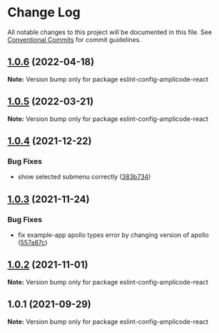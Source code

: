 # Change Log

All notable changes to this project will be documented in this file.
See [Conventional Commits](https://conventionalcommits.org) for commit guidelines.

## [1.0.6](https://github.com/Amplicode/amplicode-frontend/compare/eslint-config-amplicode-react@1.0.5...eslint-config-amplicode-react@1.0.6) (2022-04-18)

**Note:** Version bump only for package eslint-config-amplicode-react





## [1.0.5](https://github.com/Amplicode/amplicode-frontend/compare/eslint-config-amplicode-react@1.0.4...eslint-config-amplicode-react@1.0.5) (2022-03-21)

**Note:** Version bump only for package eslint-config-amplicode-react





## [1.0.4](https://github.com/Amplicode/amplicode-frontend/compare/eslint-config-amplicode-react@1.0.3...eslint-config-amplicode-react@1.0.4) (2021-12-22)


### Bug Fixes

* show selected submenu correctly ([383b734](https://github.com/Amplicode/amplicode-frontend/commit/383b734e31ae7d2190c9240e785a48feb1291c4f))





## [1.0.3](https://github.com/Amplicode/amplicode-frontend/compare/eslint-config-amplicode-react@1.0.2...eslint-config-amplicode-react@1.0.3) (2021-11-24)


### Bug Fixes

* fix example-app apollo types error by changing version of apollo ([557a87c](https://github.com/Amplicode/amplicode-frontend/commit/557a87cbfc2f0ba81f90d019038709ea9e2d8c60))





## [1.0.2](https://github.com/Amplicode/amplicode-frontend/compare/eslint-config-amplicode-react@1.0.1...eslint-config-amplicode-react@1.0.2) (2021-11-01)

**Note:** Version bump only for package eslint-config-amplicode-react





## 1.0.1 (2021-09-29)

**Note:** Version bump only for package eslint-config-amplicode-react
